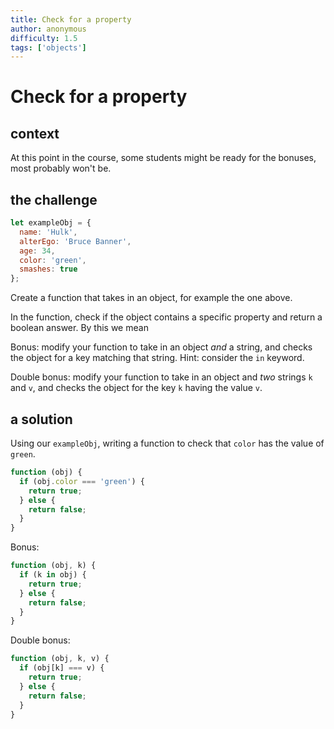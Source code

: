 ```yaml
---
title: Check for a property
author: anonymous
difficulty: 1.5
tags: ['objects']
---
```


# Check for a property

## context

At this point in the course, some students might be ready for the bonuses, most probably won't be.


## the challenge

```js
let exampleObj = {
  name: 'Hulk',
  alterEgo: 'Bruce Banner',
  age: 34,
  color: 'green',
  smashes: true
};
```

Create a function that takes in an object, for example the one above.

In the function, check if the object contains a specific property and return a boolean answer. By this we mean

Bonus: modify your function to take in an object *and* a string, and checks the object for a key matching that string. Hint: consider the `in` keyword.

Double bonus: modify your function to take in an object and *two* strings `k` and `v`, and checks the object for the key `k` having the value `v`.


## a solution

Using our `exampleObj`, writing a function to check that `color` has the value of `green`.

```js
function (obj) {
  if (obj.color === 'green') {
    return true;
  } else {
    return false;
  }
}
```


Bonus:

```js
function (obj, k) {
  if (k in obj) {
    return true;
  } else {
    return false;
  }
}
```


Double bonus:

```js
function (obj, k, v) {
  if (obj[k] === v) {
    return true;
  } else {
    return false;
  }
}
```



